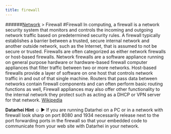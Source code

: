 ```yaml
---
title: firewall
---
```

######[Network](../wiki/network-technology.html) > Firewall
#Firewall
In computing, a firewall is a network security system that monitors and controls the incoming and outgoing network traffic based on predetermined security rules. A firewall typically establishes a barrier between a trusted, secure internal network and another outside network, such as the Internet, that is assumed to not be secure or trusted. Firewalls are often categorized as either network firewalls or host-based firewalls. Network firewalls are a software appliance running on general purpose hardware or hardware-based firewall computer appliances that filter traffic between two or more networks. Host-based firewalls provide a layer of software on one host that controls network traffic in and out of that single machine. Routers that pass data between networks contain firewall components and can often perform basic routing functions as well, Firewall appliances may also offer other functionality to the internal network they protect such as acting as a DHCP or VPN server for that network. <a href="https://en.wikipedia.org/wiki/Firewall_(computing)" target="_blank">Wikipedia</a> 

**Datarhei Hint ☺** ► If you are running Datarhei on a PC or in a network with firewall look sharp on port 8080 and 1934 necessarily release next to the port forwarding ports in the firewall so that your embedded code to communicate from your web site with Datarhei in your network.